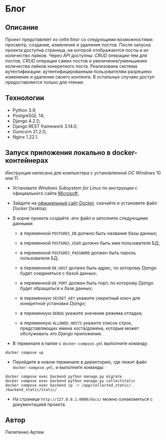 # Блог

## Описание

Проект представляет из себя блог со следующими возможностями: просмотр,
создание, изменение и удаление постов. После запуска проекта доступна
страница, на которой отображаются посты и их количество лайков. Через _API_
доступны: _CRUD_ операции тем для постов, _CRUD_ операции самих постов и
увеличение/уменьшение количества лайков конкретного поста. Реализована система
аутентификации: аутентифицированным пользователям разрешено изменение и
удаление своего контента. В остальных случаях доступ предоставляется только
для чтения.

## Технологии

- Python 3.9;
- PostgreSQL 14;
- Django 4.2.5;
- Django REST framework 3.14.0;
- Gunicorn 21.2.0;
- Nginx 1.22.1.

## Запуск приложения локально в docker-контейнерах

Инструкция написана для компьютера с установленной _ОС Windows_ 10 или 11.

- Установите _Windows Subsystem for Linux_ по инструкции с официального сайта
[Microsoft](https://learn.microsoft.com/ru-ru/windows/wsl/install);

- Зайдите на
[официальный сайт Docker](https://www.docker.com/products/docker-desktop/),
скачайте и установите файл _Docker Desktop_;

- В корне проекта создайте .env файл и заполните следующими данными:

  - в переменной `POSTGRES_DB` должно быть название базы данных;

  - в переменной `POSTGRES_USER` должно быть имя пользователя БД;

  - в переменной `POSTGRES_PASSWORD` должен быть пароль пользователя БД;

  - в переменной `DB_HOST` должен быть адрес, по которому _Django_ будет
  соединяться с базой данных;

  - в переменной `DB_PORT` должен быть порт, по которому _Django_ будет
  обращаться к базе данных;

  - в переменную `SECRET_KEY` укажите секретный ключ для конкретной установки
  _Django_;

  - в переменную `DEBUG` укажите значение режима отладки;

  - в переменную `ALLOWED_HOSTS` укажите список строк, представляющих имена
  хоста/домена, которые может обслуживать это _Django_ приложение.

- В терминале в папке с `docker-compose.yml` выполните команду:

```text
docker compose up
```

- Перейдите в новом терминале в директорию, где лежит файл
`docker-compose.yml`, и выполните команды:

```text
docker compose exec backend python manage.py migrate
docker compose exec backend python manage.py collectstatic
docker compose exec backend cp -r /app/collected_static/. /backend_static/static/
```

- На странице `http://127.0.0.1:8000/docs/` можно ознакомиться с документацией проекта.

## Автор

Пилипенко Артем